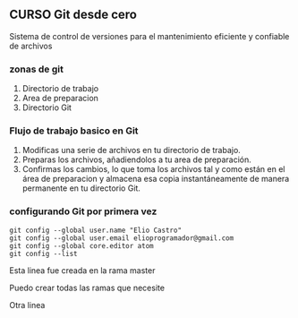 ## CURSO Git desde cero
Sistema de control de versiones para el mantenimiento eficiente y confiable de archivos

### zonas de git
1. Directorio de trabajo
2. Area de preparacion
3. Directorio Git

### Flujo de trabajo basico en Git
1. Modificas una serie de archivos en tu directorio de trabajo.
2. Preparas los archivos, añadiendolos a tu area de preparación.
3. Confirmas los cambios, lo que toma los archivos tal y como están en el área de preparacion y almacena esa copia instantáneamente de manera permanente en tu directorio Git.

### configurando Git por primera vez
```
git config --global user.name "Elio Castro"
git config --global user.email elioprogramador@gmail.com
git config --global core.editor atom
git config --list
```

Esta linea fue creada en la rama master

Puedo crear todas las ramas que necesite

Otra linea
